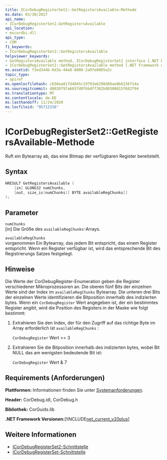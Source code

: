 ```yaml
---
title: ICorDebugRegisterSet2::GetRegistersAvailable-Methode
ms.date: 03/30/2017
api_name:
- ICorDebugRegisterSet2.GetRegistersAvailable
api_location:
- mscordbi.dll
api_type:
- COM
f1_keywords:
- ICorDebugRegisterSet2::GetRegistersAvailable
helpviewer_keywords:
- GetRegistersAvailable method, ICorDebugRegisterSet2 interface [.NET Framework debugging]
- ICorDebugRegisterSet2::GetRegistersAvailable method [.NET Framework debugging]
ms.assetid: f3ed344b-0d3a-44e8-8000-2a97e0805a2c
topic_type:
- apiref
ms.openlocfilehash: cb56ea817d4045c19793a6290d68ae8b6236f14a
ms.sourcegitcommit: d8020797a6657d0fbbdff362b80300815f682f94
ms.translationtype: MT
ms.contentlocale: de-DE
ms.lasthandoff: 11/24/2020
ms.locfileid: "95712316"
---
```

# <a name="icordebugregisterset2getregistersavailable-method"></a>ICorDebugRegisterSet2::GetRegistersAvailable-Methode

Ruft ein Bytearray ab, das eine Bitmap der verfügbaren Register bereitstellt.  
  
## <a name="syntax"></a>Syntax  
  
```cpp  
HRESULT GetRegistersAvailable (  
    [in] ULONG32 numChunks,  
    [out, size_is(numChunks)] BYTE availableRegChunks[]  
);  
```  
  
## <a name="parameters"></a>Parameter  

 `numChunks`  
 [in] Die Größe des `availableRegChunks`-Arrays.  
  
 `availableRegChunks`  
 vorgenommen Ein Bytearray, das jedem Bit entspricht, das einem Register entspricht. Wenn ein Register verfügbar ist, wird das entsprechende Bit des Registrierungs Satzes festgelegt.  
  
## <a name="remarks"></a>Hinweise  

 Die Werte der CorDebugRegister-Enumeration geben die Register verschiedener Mikroprozessoren an. Die oberen fünf Bits der einzelnen Werte sind der Index im `availableRegChunks` Bytearray. Die unteren drei Bits der einzelnen Werte identifizieren die Bitposition innerhalb des indizierten bytes. Wenn ein `CorDebugRegister` Wert angegeben ist, der ein bestimmtes Register angibt, wird die Position des Registers in der Maske wie folgt bestimmt:  
  
1. Extrahieren Sie den Index, der für den Zugriff auf das richtige Byte im Array erforderlich ist `availableRegChunks` :  
  
     `CorDebugRegister` Wert >> 3  
  
2. Extrahieren Sie die Bitposition innerhalb des indizierten bytes, wobei Bit NULL das am wenigsten bedeutende Bit ist:  
  
     `CorDebugRegister` Wert & 7  
  
## <a name="requirements"></a>Requirements (Anforderungen)  

 **Plattformen:** Informationen finden Sie unter [Systemanforderungen](../../get-started/system-requirements.md).  
  
 **Header:** CorDebug.idl, CorDebug.h  
  
 **Bibliothek:** CorGuids.lib  
  
 **.NET Framework Versionen:**[!INCLUDE[net_current_v20plus](../../../../includes/net-current-v20plus-md.md)]  
  
## <a name="see-also"></a>Weitere Informationen

- [ICorDebugRegisterSet2-Schnittstelle](icordebugregisterset2-interface.md)
- [ICorDebugRegisterSet-Schnittstelle](icordebugregisterset-interface.md)
